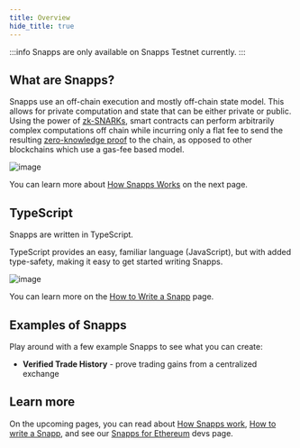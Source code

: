 ```yaml
---
title: Overview
hide_title: true
---
```


:::info
Snapps are only available on Snapps Testnet currently.
:::

## What are Snapps? 

Snapps use an off-chain execution and mostly off-chain state model. This allows for private computation and state that can be either private or public. Using the power of [zk-SNARKs](../mina-glossary#zk-snark), smart contracts can perform arbitrarily complex computations off chain while incurring only a flat fee to send the resulting [zero-knowledge proof](../mina-glossary#zero-knowledge-proof) to the chain, as opposed to other blockchains which use a gas-fee based model. 

![image](https://i.ibb.co/DMRx5z6/Screen-Shot-2021-10-26-at-6-17-07-PM.png)

You can learn more about [How Snapps Works](./how-snapps-work) on the next page.

## TypeScript

Snapps are written in TypeScript. 

TypeScript provides an easy, familiar language (JavaScript), but with added type-safety, making it easy to get started writing Snapps.

![image](https://i.ibb.co/DMRx5z6/Screen-Shot-2021-10-26-at-6-17-07-PM.png)

You can learn more on the [How to Write a Snapp](./how-to-write-snapp) page.

## Examples of Snapps

Play around with a few example Snapps to see what you can create:

- **Verified Trade History** - prove trading gains from a centralized exchange

## Learn more 

On the upcoming pages, you can read about [How Snapps work](./how-snapps-work), [How to write a Snapp](./how-to-write-snapp), and see our [Snapps for Ethereum](./snapps-for-ethereum) devs page.

